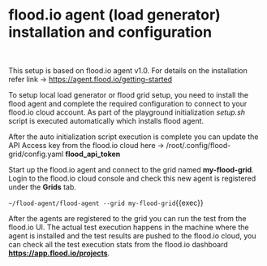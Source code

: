 # flood.io agent (load generator) installation and configuration

<br>

This setup is based on flood.io agent v1.0. For details on the installation refer link -> 
<https://agent.flood.io/getting-started>

To setup local load generator or flood grid setup, you need to install the flood agent and complete the required configuration to connect to your flood.io cloud account. As part of the playground initialization _setup.sh_ script is executed automatically which installs flood agent.

After the auto initialization script execution is complete you can update the API Access key from the flood.io cloud here -> /root/.config/flood-grid/config.yaml __flood_api_token__

Start up the flood.io agent and connect to the grid named __my-flood-grid__. Login to the flood.io cloud console and check this new agent is registered under the __Grids__ tab.

`~/flood-agent/flood-agent --grid my-flood-grid`{{exec}}

After the agents are registered to the grid you can run the test from the flood.io UI. The actual test execution happens in the machine where the agent is installed and the test results are pushed to the flood.io cloud, you can check all the test execution stats from the flood.io dashboard __https://app.flood.io/projects__.